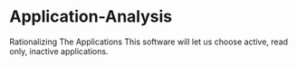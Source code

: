 # Application-Analysis
Rationalizing The Applications
This software will let us choose active, read only, inactive applications.
